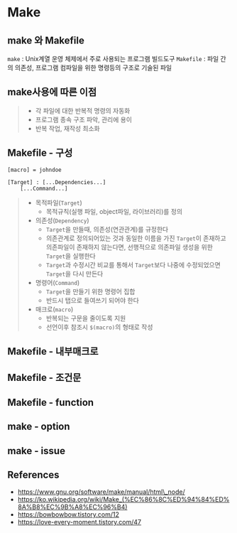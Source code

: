 # Make

## make 와 Makefile
`make` : Unix계열 운영 체제에서 주로 사용되는 프로그램 빌드도구
`Makefile` : 파일 간의 의존성, 프로그램 컴파일을 위한 명령등의 구조로 기술된 파일

## make사용에 따른 이점
> - 각 파일에 대한 반복적 명령의 자동화
> - 프로그램 종속 구조 파악, 관리에 용이
> - 반복 작업, 재작성 최소화

## Makefile - 구성
```make
[macro] = johndoe

[Target] : [...Dependencies...]
	[...Command...]
```
> - 목적파일(`Target`)
>	- 목적규칙(실행 파일, object파일, 라이브러리)를 정의
> - 의존성(`Dependency`)
>	- `Target`을 만들때, 의존성(연관관계)를 규정한다
>	- 의존관계로 정의되어있는 것과 동일한 이름을 가진 `Target`이 존재하고 의존파일이 존재하지 않는다면, 선행적으로 의존파일 생성을 위한  `Target`을 실행한다
>	- `Target`과 수정시간 비교를 통해서 `Target`보다 나중에 수정되었으면 `Target`을 다시 만든다
> - 명령어(`Command`)
>	- `Target`을 만들기 위한 명령어 집합
>	- 반드시 탭으로 들여쓰기 되어야 한다
> - 매크로(`macro`)
>	- 반복되는 구문을 줄이도록 지원
>	- 선언이후 참조시 `$(macro)`의 형태로 작성

## Makefile - 내부매크로
## Makefile - 조건문
## Makefile - function

## make - option

## make - issue

## References
- https://www.gnu.org/software/make/manual/html\_node/
- https://ko.wikipedia.org/wiki/Make_(%EC%86%8C%ED%94%84%ED%8A%B8%EC%9B%A8%EC%96%B4)
- https://bowbowbow.tistory.com/12 
- https://love-every-moment.tistory.com/47
